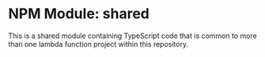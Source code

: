 # NPM Module: shared

This is a shared module containing TypeScript code that is common to more than one lambda function project within this repository.
